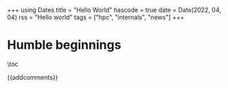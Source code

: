 +++
using Dates
title = "Hello World"
hascode = true
date = Date(2022, 04, 04)
rss = "Hello world"
tags = ["hpc", "internals", "news"]
+++

# Humble beginnings
\toc

{{addcomments}}
